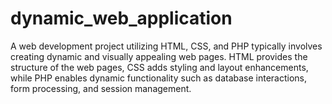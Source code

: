 # dynamic_web_application
A web development project utilizing HTML, CSS, and PHP typically involves creating dynamic and visually appealing web pages. HTML provides the structure of the web pages, CSS adds styling and layout enhancements, while PHP enables dynamic functionality such as database interactions, form processing, and session management.

